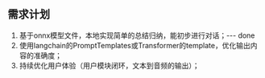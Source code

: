 ## 需求计划

1. 基于onnx模型文件，本地实现简单的总结归纳，能初步进行对话；--- done
2. 使用langchain的PromptTemplates或Transformer的template，优化输出内容的准确度；
3. 持续优化用户体验（用户模块闭环，文本到音频的输出）；

